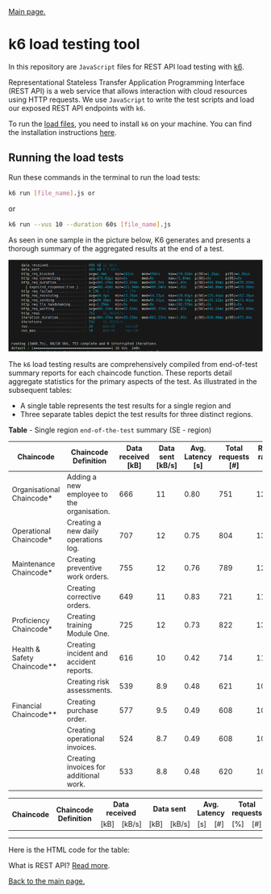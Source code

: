 [Main page.](../../../README.md)

# k6 load testing tool

In this repository are `JavaScript` files for REST API load testing with [k6](https://k6.io/). 

Representational Stateless Transfer Application Programming Interface (REST API) is a web service that allows interaction with cloud resources using HTTP requests. We use `JavaScript` to write the test scripts and load our exposed REST API endpoints with `k6`. 

To run the [load files](../k6-linux/), you need to install `k6` on your machine. You can find the installation instructions [here](https://k6.io/docs/getting-started/installation/).

## Running the load tests

Run these commands in the terminal to run the load tests:

```bash
k6 run [file_name].js or 
```
or
```bash
k6 run --vus 10 --duration 60s [file_name].js
```
As seen in one sample in the picture below, K6 generates and presents a thorough summary of the aggregated results at the end of a test.

![k6 results](../../../05-plots/images/01-ops.png)

The `k6` load testing results are comprehensively compiled from end-of-test summary reports for each chaincode function. These reports detail aggregate statistics for the primary aspects of the test. As illustrated in the subsequent tables: 
* A single table represents the test results for a single region and 
* Three separate tables depict the test results for three distinct regions.

**Table** - Single region `end-of-the-test` summary (SE - region)

| Chaincode | Chaincode Definition | Data received [kB] | Data sent [kB/s] | Avg. Latency [s] | Total requests [#] | Requests rate [TPS rate] | Failed [%] | Failed [#] | p(95) [ms] |
| --- | --- | --- | --- | --- | --- | --- | --- | --- | --- |
| Organisational Chaincode* | Adding a new employee to the organisation. | 666 | 11 | 0.80 | 751 | 12.3626/s | 0.13 | 1 | 870.02 |
| Operational Chaincode* | Creating a new daily operations log. | 707 | 12 | 0.75 | 804 | 13.2384/s | 4.60 | 37 | 847.23 |
| Maintenance Chaincode* | Creating preventive work orders. | 755 | 12 | 0.76 | 789 | 12.9931/s | 0.38 | 3 | 824.78 |
|  | Creating corrective orders. | 649 | 11 | 0.83 | 721 | 11.8730/s | 1.38 | 10 | 971.13 |
| Proficiency Chaincode* | Creating training Module One. | 725 | 12 | 0.73 | 822 | 13.5449/s | 0.12 | 1 | 817.56 |
| Health & Safety Chaincode** | Creating incident and accident reports. | 616 | 10 | 0.42 | 714 | 11.8308/s | 0.00 | 0 | 484.55 |
|  | Creating risk assessments. | 539 | 8.9 | 0.48 | 621 | 10.2629/s | 0.00 | 0 | 596.36 |
| Financial Chaincode** | Creating purchase order. | 577 | 9.5 | 0.49 | 608 | 10.0534/s | 1.15 | 7 | 589.29 |
|  | Creating operational invoices. | 524 | 8.7 | 0.49 | 608 | 10.0631/s | 1.15 | 7 | 576.20 |
|  | Creating invoices for additional work. | 533 | 8.8 | 0.48 | 620 | 10.2148/s | 1.93 | 12 | 593.84 |

<table>
  <tr>
    <th rowspan="2">Chaincode</th>
    <th rowspan="2">Chaincode Definition</th>
    <th colspan="2">Data received</th>
    <th colspan="2">Data sent</th>
    <th colspan="2">Avg. Latency</th>
    <th colspan="2">Total requests</th>
    <th rowspan="2">Requests rate</th>
    <th colspan="2">Failed</th>
    <th rowspan="2">p(95)</th>
  </tr>
  <tr>
    <td>[kB]</td>
    <td>[kB/s]</td>
    <td>[kB]</td>
    <td>[kB/s]</td>
    <td>[s]</td>
    <td>[#]</td>
    <td>[%]</td>
    <td>[#]</td>
  </tr>
  <!-- Add rows here -->
</table>



___

Here is the HTML code for the table:





What is REST API? [Read more](https://www.redhat.com/en/topics/api/what-is-a-rest-api).

[Back to the main page.](../../../README.md)
